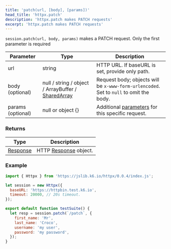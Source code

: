 ```yaml
---
title: 'patch(url, [body], [params])'
head_title: 'httpx.patch'
description: 'httpx.patch makes PATCH requests'
excerpt: 'httpx.patch makes PATCH requests'
---
```


`session.patch(url, body, params)` makes a PATCH request. Only the first parameter is required

| Parameter         | Type                                                                                            | Description                                                                              |
| ----------------- | ----------------------------------------------------------------------------------------------- | ---------------------------------------------------------------------------------------- |
| url               | string                                                                                          | HTTP URL. If baseURL is set, provide only path.                                          |
| body (optional)   | null / string / object / ArrayBuffer / [SharedArray](/v0.31/javascript-api/k6-data/sharedarray) | Request body; objects will be `x-www-form-urlencoded`. Set to `null` to omit the body.   |
| params (optional) | null or object {}                                                                               | Additional [parameters](/v0.31/javascript-api/k6-http/params) for this specific request. |

### Returns

| Type                                               | Description                                                     |
| -------------------------------------------------- | --------------------------------------------------------------- |
| [Response](/v0.31/javascript-api/k6-http/response) | HTTP [Response](/v0.31/javascript-api/k6-http/response) object. |

### Example

<CodeGroup labels={[]}>

```javascript
import { Httpx } from 'https://jslib.k6.io/httpx/0.0.4/index.js';

let session = new Httpx({
  baseURL: 'https://httpbin.test.k6.io',
  timeout: 20000, // 20s timeout.
});

export default function testSuite() {
  let resp = session.patch(`/patch`, {
    first_name: 'Mr',
    last_name: 'Croco',
    username: 'my user',
    password: 'my password',
  });
}
```

</CodeGroup>
